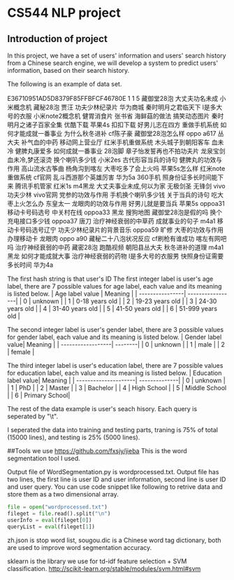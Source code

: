 # CS544 NLP project
## Introduction of project
In this project, we have a set of users' information and users' search history from a Chinese search engine, we will develop a system to predict users' information, based on their search history.

The following is an example of data set.

E36710951AD5D8379F85FFBFCF46780E	1	1	5	藏御堂28泡	大丈夫功名未成	小米概念机	藏秘28泡	贾汪	功夫少林纪录片	华为商城	秦时明月之君临天下	l是多大号的衣服	小米note2概念机	健胃消食片	张书省	海鲜菇的做法	搞笑动态图片	秦时明月之诸子百家全集	优酷下载	苹果4s	扣扣下载	好男儿志在四方	重做手机系统	如何才能成就一番事业	为什么秋冬进补	cf陈子豪	藏御堂28泡怎么样	oppo a617	丛大夫	补气血的中药	移动网上营业厅	红米手机重做系统	木头城子到朝阳客车	血未冷	健脾丸康爱多	如何成就一番事业	28泡脚	章子怡发誓再也不拍功夫片	龙泉宝剑	血未冷,梦还滚烫	换个喇叭多少钱	小米2es	古代形容当兵的诗句	健脾丸的功效与作用	高山流水古筝曲	杨角沟到喀左	大枣吃多了会上火吗	苹果5s怎么样	红米note重做系统	cf官网	乱斗西游那个英雄厉害	华为5a	360手机	照身份证多长时间能下来	腾讯手机管家	红米1s	m4黑龙	大丈夫事业未成,何以为家	无极剑圣	无锋剑	vivo	功夫少林	vivo官网	党参的功效与作用	手机换个喇叭多少钱	关于当兵的诗句	吃大枣上火怎么办	东皇太一	龙眼肉的功效与作用	好男儿就是要当兵	苹果5s	oppoa31	移动卡号码选号	中关村在线	oppoa33	黑龙	搜狗地图	藏御堂28泡是假的吗	换个充电接口多少钱	oppoa37	唐刀	治疗神经衰弱的中草药	成就事业的句子	m4a1	移动卡号码选号辽宁	功夫少林纪录片的背景音乐	oppoa59	旷修	大枣的功效与作用	办理移动卡	龙眼肉	oppo a90	藏秘二十八泡状况反应	cf刷枪有谁成功	喀左有网吧吗	治疗神经衰弱的中药	藏密28泡	跑酷视频	朝阳县丛大夫	秋冬进补的道理	m4a1黑龙	如何才能成就大事	治疗神经衰弱的药物	l是多大号的衣服男	快照身份证需要多长时间	华为4a

The first hash string is that user's ID
The first integer label is user's age label, there are 7 possible values for age label, each value and its meaning is listed below.
| Age label value | Meaning          |
| ----------------| -----------------|
| 0               | unknown          |
| 1               | 0-18 years old   |
| 2               | 19-23 years old  |
| 3               | 24-30 years old  |
| 4               | 31-40 years old  |
| 5               | 41-50 years old  |
| 6               | 51-999 years old |

The second integer label is user's gender label, there are 3 possible values for gender label, each value and its meaning is listed below.
| Gender label value| Meaning |
| ------------------| --------|
| 0                 | unknown |
| 1                 | male    |
| 2                 | female  |

The third integer label is user's education label, there are 7 possible values for education label, each value and its meaning is listed below.
| Education label value| Meaning       |
| ---------------------| --------------|
| 0                    | unknown       |
| 1                    | PhD           |
| 2                    | Master        |
| 3                    | Bachelor      |
| 4                    | High School   |
| 5                    | Middle School |
| 6                    | Primary School|

The rest of the data example is user's seach hisory. Each query is seperated by "\t".

I seperated the data into training and testing parts, traning is 75% of total (15000 lines), and testing is 25% (5000 lines).

##Tools we use
https://github.com/fxsjy/jieba This is the word segmentation tool I used.

Output file of WordSegmentation.py is wordprocessed.txt. Output file has two lines, the first line is user ID and user information, second line is user ID and user query. You can use code snippet like following to retrive data and store them as a two dimensional array.
```Python
file = open("wordprocessed.txt")
fileget = file.read().split("\n")
userInfo = eval(fileget[0])
queryList = eval(fileget[1])
```

zh.json is stop word list, sougou.dic is a Chinese word tag dictionary, both are used to improve word segmentation accuracy.

sklearn is the library we use for td-idf feature selection + SVM classification. http://scikit-learn.org/stable/modules/svm.html#svm
